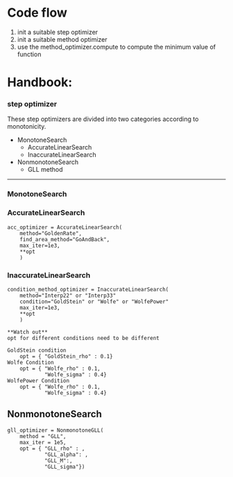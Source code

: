 # Code flow

1. init a suitable step optimizer
2. init a suitable method optimizer
3. use the method_optimizer.compute to compute the minimum value of function

# Handbook:

### step optimizer

These step optimizers are divided into two categories according to monotonicity.
+ MonotoneSearch
    + AccurateLinearSearch
    + InaccurateLinearSearch
+ NonmonotoneSearch
    + GLL method

---



### MonotoneSearch

### AccurateLinearSearch

    acc_optimizer = AccurateLinearSearch(
        method="GoldenRate",
        find_area_method="GoAndBack",
        max_iter=1e3,
        **opt
        )

### InaccurateLinearSearch
    condition_method_optimizer = InaccurateLinearSearch(
        method="Interp22" or "Interp33"
        condition="GoldStein" or "Wolfe" or "WolfePower"
        max_iter=1e3,
        **opt
        )
    
    **Watch out**
    opt for different conditions need to be different 
    
    GoldStein condition
        opt = { "GoldStein_rho" : 0.1}
    Wolfe Condition 
        opt = { "Wolfe_rho" : 0.1,
                "Wolfe_sigma" : 0.4}
    WolfePower Condition
        opt = { "Wolfe_rho" : 0.1,
                "Wolfe_sigma" : 0.4}

## NonmonotoneSearch

    gll_optimizer = NonmonotoneGLL(
        method = "GLL",
        max_iter = 1e5,
        opt = { "GLL_rho" : ,
                "GLL_alpha": ,
                "GLL_M":,  
                "GLL_sigma"})